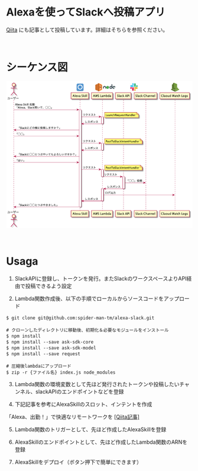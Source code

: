 Alexaを使ってSlackへ投稿アプリ
====

[Qiita](https://qiita.com/Takayoshi_Makabe/items/8278aedb80014c2da04e) にも記事として投稿しています。詳細はそちらを参照ください。

<br />

# シーケンス図
![fig1](docs/system.png)

<br />

# Usaga

1. SlackAPIに登録し、トークンを発行。またSlackのワークスペースよりAPI経由で投稿できるよう設定

2. Lambda関数作成後、以下の手順でローカルからソースコードをアップロード

```
$ git clone git@github.com:spider-man-tm/alexa-slack.git

# クローンしたディレクトリに移動後、初期化＆必要なモジュールをインストール
$ npm install
$ npm install --save ask-sdk-core
$ npm install --save ask-sdk-model
$ npm install --save request

# 圧縮後lambdaにアップロード
$ zip -r {ファイル名} index.js node_modules
```

3. Lambda関数の環境変数として先ほど発行されたトークンや投稿したいチャンネル、slackAPIのエンドポイントなどを登録

4. 下記記事を参考にAlexaSkillのスロット、インテントを作成

「Alexa、出勤！」で快適なリモートワークを [[Qiita記事]](https://qiita.com/Takayoshi_Makabe/items/8278aedb80014c2da04e)

5. Lambda関数のトリガーとして、先ほど作成したAlexaSkillを登録

6. AlexaSkillのエンドポイントとして、先ほど作成したLambda関数のARNを登録

7. AlexaSkillをデプロイ（ボタン押下で簡単にできます）
